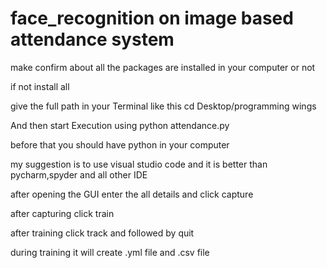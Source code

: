 # face_recognition on image based attendance system

make confirm about all the packages are installed in your computer or not

if not install all

give the full path in your Terminal like this cd Desktop/programming wings

And then start Execution using python attendance.py

before that you should have python in your computer

my suggestion is to use visual studio code and it is better than pycharm,spyder and all other IDE

after opening the GUI enter the all details and click capture

after capturing click train 

after training click track and followed by quit

during training it will create .yml file and .csv file 
